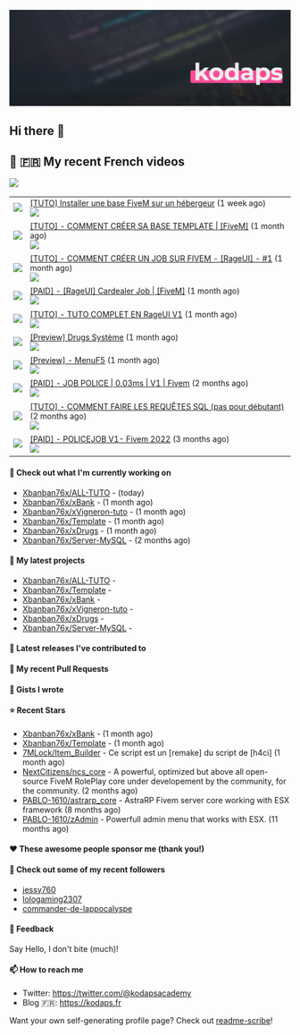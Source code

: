 ![Header](images/header.jpg)

## Hi there 👋




## 📜 🇫🇷 My recent French videos
<img src="https://img.shields.io/youtube/channel/subscribers/UCOkBH5i1t1hO4Tcu4aP-1KQ?style=for-the-badge"></img>
<table>

<tr>
<td><img src="https://img.youtube.com/vi/nwlfUdOb29o/default.jpg"></img></td>
<td>
<a href="https://www.youtube.com/watch?v=nwlfUdOb29o">[TUTO] Installer une base FiveM sur un hébergeur</a> (1 week ago) <br/>
<img src="https://img.shields.io/youtube/views/nwlfUdOb29o?style=flat-square"> </img> 
</td>
</tr>
<tr>
<td><img src="https://img.youtube.com/vi/9qi8BX7p8tY/default.jpg"></img></td>
<td>
<a href="https://www.youtube.com/watch?v=9qi8BX7p8tY">[TUTO] - COMMENT CRÉER SA BASE TEMPLATE | [FiveM]</a> (1 month ago) <br/>
<img src="https://img.shields.io/youtube/views/9qi8BX7p8tY?style=flat-square"> </img> 
</td>
</tr>
<tr>
<td><img src="https://img.youtube.com/vi/lmLtCkwaZZg/default.jpg"></img></td>
<td>
<a href="https://www.youtube.com/watch?v=lmLtCkwaZZg">[TUTO] - COMMENT CRÉER UN JOB SUR  FIVEM - [RageUI] - #1</a> (1 month ago) <br/>
<img src="https://img.shields.io/youtube/views/lmLtCkwaZZg?style=flat-square"> </img> 
</td>
</tr>
<tr>
<td><img src="https://img.youtube.com/vi/aSDazkA2mwE/default.jpg"></img></td>
<td>
<a href="https://www.youtube.com/watch?v=aSDazkA2mwE">[PAID] - [RageUI] Cardealer Job | [FiveM]</a> (1 month ago) <br/>
<img src="https://img.shields.io/youtube/views/aSDazkA2mwE?style=flat-square"> </img> 
</td>
</tr>
<tr>
<td><img src="https://img.youtube.com/vi/CeLDYC6ihUI/default.jpg"></img></td>
<td>
<a href="https://www.youtube.com/watch?v=CeLDYC6ihUI">[TUTO] - TUTO COMPLET EN RageUI V1</a> (1 month ago) <br/>
<img src="https://img.shields.io/youtube/views/CeLDYC6ihUI?style=flat-square"> </img> 
</td>
</tr>
<tr>
<td><img src="https://img.youtube.com/vi/TsfcQ8YYocg/default.jpg"></img></td>
<td>
<a href="https://www.youtube.com/watch?v=TsfcQ8YYocg">[Preview] Drugs Système</a> (1 month ago) <br/>
<img src="https://img.shields.io/youtube/views/TsfcQ8YYocg?style=flat-square"> </img> 
</td>
</tr>
<tr>
<td><img src="https://img.youtube.com/vi/Sx47qNIdg5Q/default.jpg"></img></td>
<td>
<a href="https://www.youtube.com/watch?v=Sx47qNIdg5Q">[Preview] - MenuF5</a> (1 month ago) <br/>
<img src="https://img.shields.io/youtube/views/Sx47qNIdg5Q?style=flat-square"> </img> 
</td>
</tr>
<tr>
<td><img src="https://img.youtube.com/vi/df2e3xjHORM/default.jpg"></img></td>
<td>
<a href="https://www.youtube.com/watch?v=df2e3xjHORM">[PAID] - JOB POLICE | 0.03ms | V1 | Fivem</a> (2 months ago) <br/>
<img src="https://img.shields.io/youtube/views/df2e3xjHORM?style=flat-square"> </img> 
</td>
</tr>
<tr>
<td><img src="https://img.youtube.com/vi/S5L0XHE9R4w/default.jpg"></img></td>
<td>
<a href="https://www.youtube.com/watch?v=S5L0XHE9R4w">[TUTO] - COMMENT FAIRE LES REQUÊTES SQL (pas pour débutant)</a> (2 months ago) <br/>
<img src="https://img.shields.io/youtube/views/S5L0XHE9R4w?style=flat-square"> </img> 
</td>
</tr>
<tr>
<td><img src="https://img.youtube.com/vi/OpyLwuFqhY8/default.jpg"></img></td>
<td>
<a href="https://www.youtube.com/watch?v=OpyLwuFqhY8">[PAID] - POLICEJOB V1- Fivem 2022</a> (3 months ago) <br/>
<img src="https://img.shields.io/youtube/views/OpyLwuFqhY8?style=flat-square"> </img> 
</td>
</tr>
</table>

#### 👷 Check out what I'm currently working on

- [Xbanban76x/ALL-TUTO](https://github.com/Xbanban76x/ALL-TUTO) -  (today)
- [Xbanban76x/xBank](https://github.com/Xbanban76x/xBank) -  (1 month ago)
- [Xbanban76x/xVigneron-tuto](https://github.com/Xbanban76x/xVigneron-tuto) -  (1 month ago)
- [Xbanban76x/Template](https://github.com/Xbanban76x/Template) -  (1 month ago)
- [Xbanban76x/xDrugs](https://github.com/Xbanban76x/xDrugs) -  (1 month ago)
- [Xbanban76x/Server-MySQL](https://github.com/Xbanban76x/Server-MySQL) -  (2 months ago)

#### 🌱 My latest projects

- [Xbanban76x/ALL-TUTO](https://github.com/Xbanban76x/ALL-TUTO) - 
- [Xbanban76x/Template](https://github.com/Xbanban76x/Template) - 
- [Xbanban76x/xBank](https://github.com/Xbanban76x/xBank) - 
- [Xbanban76x/xVigneron-tuto](https://github.com/Xbanban76x/xVigneron-tuto) - 
- [Xbanban76x/xDrugs](https://github.com/Xbanban76x/xDrugs) - 
- [Xbanban76x/Server-MySQL](https://github.com/Xbanban76x/Server-MySQL) - 


#### 🔭 Latest releases I've contributed to


#### 🔨 My recent Pull Requests



#### 📓 Gists I wrote


#### ⭐ Recent Stars

- [Xbanban76x/xBank](https://github.com/Xbanban76x/xBank) -  (1 month ago)
- [Xbanban76x/Template](https://github.com/Xbanban76x/Template) -  (1 month ago)
- [7MLock/Item_Builder](https://github.com/7MLock/Item_Builder) - Ce script est un [remake] du script de [h4ci] (1 month ago)
- [NextCitizens/ncs_core](https://github.com/NextCitizens/ncs_core) - A powerful, optimized but above all open-source FiveM RolePlay core under developement by the community, for the community. (2 months ago)
- [PABLO-1610/astrarp_core](https://github.com/PABLO-1610/astrarp_core) - AstraRP Fivem server core working with ESX framework (8 months ago)
- [PABLO-1610/zAdmin](https://github.com/PABLO-1610/zAdmin) - Powerfull admin menu that works with ESX. (11 months ago)

#### ❤️ These awesome people sponsor me (thank you!)


#### 👯 Check out some of my recent followers

- [jessy760](https://github.com/jessy760)
- [lologaming2307](https://github.com/lologaming2307)
- [commander-de-lappocalyspe](https://github.com/commander-de-lappocalyspe)

#### 💬 Feedback

Say Hello, I don't bite (much)!

#### 📫 How to reach me

- Twitter: https://twitter.com/@kodapsacademy
- Blog  🇫🇷: https://kodaps.fr

Want your own self-generating profile page? Check out [readme-scribe](https://github.com/muesli/readme-scribe)!